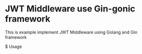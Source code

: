 # JWT Middleware use Gin-gonic framework
This is example implement JWT Middleware using Golang and Gin framework

$ Usage
